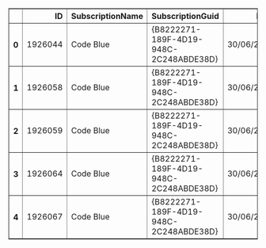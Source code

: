 <div>
<style scoped>
    .dataframe tbody tr th:only-of-type {
        vertical-align: middle;
    }

    .dataframe tbody tr th {
        vertical-align: top;
    }

    .dataframe thead th {
        text-align: right;
    }
</style>
<table border="1" class="dataframe">
  <thead>
    <tr style="text-align: right;">
      <th></th>
      <th>ID</th>
      <th>SubscriptionName</th>
      <th>SubscriptionGuid</th>
      <th>Date</th>
      <th>ResourceGuid</th>
      <th>ServiceName</th>
      <th>ServiceType</th>
      <th>ServiceRegion</th>
      <th>ServiceResource</th>
      <th>Quantity</th>
      <th>Cost</th>
      <th>SourceFile</th>
    </tr>
  </thead>
  <tbody>
    <tr>
      <th>0</th>
      <td>1926044</td>
      <td>Code Blue</td>
      <td>{B8222271-189F-4D19-948C-2C248ABDE38D}</td>
      <td>30/06/2017</td>
      <td>{10DAC30E-20BC-484B-B94B-9853FDE83B15}</td>
      <td>Virtual Machines</td>
      <td>A2 VM</td>
      <td>EU West</td>
      <td>Compute Hours</td>
      <td>156.150063</td>
      <td>18.738008</td>
      <td>2017-07-01-2016-01-01.csv</td>
    </tr>
    <tr>
      <th>1</th>
      <td>1926058</td>
      <td>Code Blue</td>
      <td>{B8222271-189F-4D19-948C-2C248ABDE38D}</td>
      <td>30/06/2017</td>
      <td>{A1A0F3FB-B281-41A4-B3F9-D559AAB9AB8B}</td>
      <td>Virtual Machines</td>
      <td>Standard_D11 VM</td>
      <td>EU West</td>
      <td>Compute Hours</td>
      <td>1.416675</td>
      <td>0.317335</td>
      <td>2017-07-01-2016-01-01.csv</td>
    </tr>
    <tr>
      <th>2</th>
      <td>1926059</td>
      <td>Code Blue</td>
      <td>{B8222271-189F-4D19-948C-2C248ABDE38D}</td>
      <td>30/06/2017</td>
      <td>{B223FC4B-0E48-454B-B1D5-61441B3CA632}</td>
      <td>Virtual Machines</td>
      <td>Standard_D1 VM</td>
      <td>EU West</td>
      <td>Compute Hours</td>
      <td>21.316773</td>
      <td>1.790609</td>
      <td>2017-07-01-2016-01-01.csv</td>
    </tr>
    <tr>
      <th>3</th>
      <td>1926064</td>
      <td>Code Blue</td>
      <td>{B8222271-189F-4D19-948C-2C248ABDE38D}</td>
      <td>30/06/2017</td>
      <td>{C27635F1-38AF-4EB9-B440-FAF198237F18}</td>
      <td>Virtual Machines</td>
      <td>A1 VM</td>
      <td>EU West</td>
      <td>Compute Hours</td>
      <td>68.950059</td>
      <td>4.137004</td>
      <td>2017-07-01-2016-01-01.csv</td>
    </tr>
    <tr>
      <th>4</th>
      <td>1926067</td>
      <td>Code Blue</td>
      <td>{B8222271-189F-4D19-948C-2C248ABDE38D}</td>
      <td>30/06/2017</td>
      <td>{E65ABADC-5A30-4ABA-B014-F1EE54BF4BF6}</td>
      <td>Virtual Machines</td>
      <td>A1 VM</td>
      <td>US East</td>
      <td>Compute Hours</td>
      <td>0.083335</td>
      <td>0.005000</td>
      <td>2017-07-01-2016-01-01.csv</td>
    </tr>
  </tbody>
</table>
</div>


